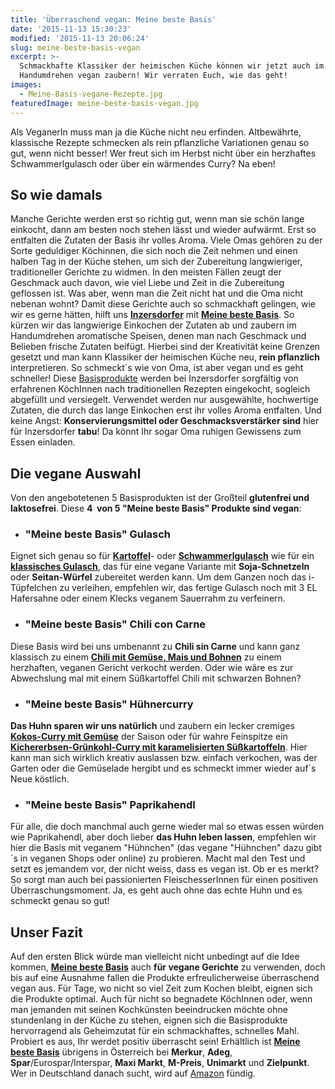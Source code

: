 ```yaml
---
title: 'Überraschend vegan: Meine beste Basis'
date: '2015-11-13 15:30:23'
modified: '2015-11-13 20:06:24'
slug: meine-beste-basis-vegan
excerpt: >-
  Schmackhafte Klassiker der heimischen Küche können wir jetzt auch im
  Handumdrehen vegan zaubern! Wir verraten Euch, wie das geht!
images:
  - Meine-Basis-vegane-Rezepte.jpg
featuredImage: meine-beste-basis-vegan.jpg
---
```


Als VeganerIn muss man ja die Küche nicht neu erfinden. Altbewährte, klassische Rezepte schmecken als rein pflanzliche Variationen genau so gut, wenn nicht besser! Wer freut sich im Herbst nicht über ein herzhaftes Schwammerlgulasch oder über ein wärmendes Curry? Na eben!

## So wie damals

Manche Gerichte werden erst so richtig gut, wenn man sie schön lange einkocht, dann am besten noch stehen lässt und wieder aufwärmt. Erst so entfalten die Zutaten der Basis ihr volles Aroma. Viele Omas gehören zu der Sorte geduldiger Köchinnen, die sich noch die Zeit nehmen und einen halben Tag in der Küche stehen, um sich der Zubereitung langwieriger, traditioneller Gerichte zu widmen. In den meisten Fällen zeugt der Geschmack auch davon, wie viel Liebe und Zeit in die Zubereitung geflossen ist. Was aber, wenn man die Zeit nicht hat und die Oma nicht nebenan wohnt? Damit diese Gerichte auch so schmackhaft gelingen, wie wir es gerne hätten, hilft uns **[Inzersdorfer](http://www.inzersdorfer.at/)** mit **[Meine beste Basis](http://www.meinebestebasis.at/)**. So kürzen wir das langwierige Einkochen der Zutaten ab und zaubern im Handumdrehen aromatische Speisen, denen man nach Geschmack und Belieben frische Zutaten beifügt. Hierbei sind der Kreativität keine Grenzen gesetzt und man kann Klassiker der heimischen Küche neu, **rein pflanzlich** interpretieren. So schmeckt´s wie von Oma, ist aber vegan und es geht schneller! Diese [Basisprodukte](http://www.meinebestebasis.at/) werden bei Inzersdorfer sorgfältig von erfahrenen KöchInnen nach traditionellen Rezepten eingekocht, sogleich abgefüllt und versiegelt. Verwendet werden nur ausgewählte, hochwertige Zutaten, die durch das lange Einkochen erst ihr volles Aroma entfalten. Und keine Angst: **Konservierungsmittel oder Geschmacksverstärker sind** hier für Inzersdorfer **tabu**! Da könnt Ihr sogar Oma ruhigen Gewissens zum Essen einladen.

## Die vegane Auswahl

Von den angebotetenen 5 Basisprodukten ist der Großteil **glutenfrei und laktosefrei**. Diese **4  von 5 "Meine beste Basis" Produkte sind vegan**:

*   ### "Meine beste Basis" Gulasch
    

Eignet sich genau so für **[Kartoffel](http://www.meinebestebasis.at/sites/default/files/mbb_rezept/rezept_erdaepfelgulasch_veggie__0.pdf)**\- oder **[Schwammerlgulasch](http://www.meinebestebasis.at/sites/default/files/mbb_rezept/rezept_schwammerlgulasch_veggie_.pdf)** wie für ein **[klassisches Gulasch](https://www.veganblatt.com/soja-gulasch)**, das für eine vegane Variante mit **Soja-Schnetzeln** oder **Seitan-Würfel** zubereitet werden kann. Um dem Ganzen noch das i-Tüpfelchen zu verleihen, empfehlen wir, das fertige Gulasch noch mit 3 EL Hafersahne oder einem Klecks veganem Sauerrahm zu verfeinern.

*   ### "Meine beste Basis" Chili con Carne
    

Diese Basis wird bei uns umbenannt zu **Chili sin Carne** und kann ganz klassisch zu einem **[Chili mit Gemüse, Mais und Bohnen](http://www.meinebestebasis.at/sites/default/files/mbb_rezept/rezept_gemuese_chili_veggie_.pdf)** zu einem herzhaften, veganen Gericht verkocht werden. Oder wie wäre es zur Abwechslung mal mit einem Süßkartoffel Chili mit schwarzen Bohnen?

*   ### "Meine beste Basis" Hühnercurry
    

**Das Huhn sparen wir uns natürlich** und zaubern ein lecker cremiges **[Kokos-Curry mit Gemüse](http://www.meinebestebasis.at/sites/default/files/mbb_rezept/rezept_curry_veggie_.pdf)** der Saison oder für wahre Feinspitze ein **[Kichererbsen-Grünkohl-Curry mit karamelisierten Süßkartoffeln](https://www.veganblatt.com/gruenkohl-kichererbsen-curry-mit-suesskartoffeln)**. Hier kann man sich wirklich kreativ auslassen bzw. einfach verkochen, was der Garten oder die Gemüselade hergibt und es schmeckt immer wieder auf´s Neue köstlich.

*   ### "Meine beste Basis" Paprikahendl
    

Für alle, die doch manchmal auch gerne wieder mal so etwas essen würden wie Paprikahendl, aber doch lieber **das Huhn leben lassen**, empfehlen wir hier die Basis mit veganem "Hühnchen" (das vegane "Hühnchen" dazu gibt´s in veganen Shops oder online) zu probieren. Macht mal den Test und setzt es jemandem vor, der nicht weiss, dass es vegan ist. Ob er es merkt? So sorgt man auch bei passionierten FleischesserInnen für einen positiven Überraschungsmoment. Ja, es geht auch ohne das echte Huhn und es schmeckt genau so gut!

## Unser Fazit

Auf den ersten Blick würde man vielleicht nicht unbedingt auf die Idee kommen, **[Meine beste Basis](http://www.meinebestebasis.at/sites/default/files/mbb_rezept/rezept_curry_veggie_.pdf)** auch **für vegane Gerichte** zu verwenden, doch bis auf eine Ausnahme fallen die Produkte erfreulicherweise überraschend vegan aus. Für Tage, wo nicht so viel Zeit zum Kochen bleibt, eignen sich die Produkte optimal. Auch für nicht so begnadete KöchInnen oder, wenn man jemanden mit seinen Kochkünsten beeindrucken möchte ohne stundenlang in der Küche zu stehen, eignen sich die Basisprodukte hervorragend als Geheimzutat für ein schmackhaftes, schnelles Mahl. Probiert es aus, Ihr werdet positiv überrascht sein! Erhältlich ist **[Meine beste Basis](http://www.meinebestebasis.at/)** übrigens in Österreich bei **Merkur**, **Adeg**, **Spar**/Eurospar/Interspar, **Maxi Markt**, **M-Preis**, **Unimarkt** und **Zielpunkt**. Wer in Deutschland danach sucht, wird auf [Amazon](http://www.amazon.de/s/ref=lp_2312755031_nr_scat_406542031_ln?srs=2312755031&rh=n%3A406542031&ie=UTF8&qid=1446725805&scn=406542031&h=de943009ad61649cc76281a3c9288358687b1bd0) fündig. [<!-- Image removed (no copyright): Meine-Basis-vegane-Rezepte-640x244.jpg -->](https://www.veganblatt.com/i/Meine-Basis-vegane-Rezepte.jpg)
